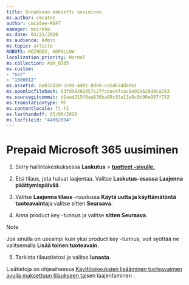```yaml
---
title: Ennakkoon maksettu uusiminen
ms.author: cmcatee
author: cmcatee-MSFT
manager: mnirkhe
ms.date: 04/21/2020
ms.audience: Admin
ms.topic: article
ROBOTS: NOINDEX, NOFOLLOW
localization_priority: Normal
ms.collection: Adm_O365
ms.custom:
- "662"
- "1500012"
ms.assetid: ba037d2d-3c99-4d01-8d60-ca5d624da9b1
ms.openlocfilehash: 83fd98202d57c2ffceac4fcac8a928626d0ca203
ms.sourcegitcommit: d1aad215f8aa636ba89c93a13a0c9d90e997f752
ms.translationtype: MT
ms.contentlocale: fi-FI
ms.lasthandoff: 05/06/2020
ms.locfileid: "44062894"
---
```

# <a name="prepaid-microsoft-365-renewal"></a>Prepaid Microsoft 365 uusiminen

1. Siirry hallintakeskuksessa **Laskutus** \> **[tuotteet -sivulle.](https://go.microsoft.com/fwlink/p/?linkid=842054)**

2. Etsi tilaus, jota haluat laajentaa. Valitse **Laskutus-osassa** **Laajenna päättymispäivää**.

3. Valitse **Laajenna tilaus** -ruudussa **Käytä uutta ja käyttämätöntä tuoteavainta**ja valitse sitten **Seuraava**.

4. Anna product key -tunnus ja valitse **sitten Seuraava**.

> [!NOTE]
> Jos sinulla on useampi kuin yksi product key -tunnus, voit syöttää ne valitsemalla **Lisää toinen tuoteavain.**

5. Tarkista tilaustietosi ja valitse **lunasta**.

Lisätietoja on ohjeaiheessa [Käyttöoikeuksien lisääminen tuoteavaimen avulla maksettuun tilaukseen tai](https://docs.microsoft.com/office365/admin/misc/add-licenses-using-product-key)sen laajentaminen .